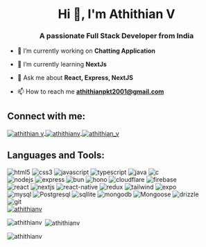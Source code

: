 <link rel="stylesheet" href="./styles.css">
<h1 align="center">Hi 👋, I'm Athithian V</h1>
<h3 align="center">A passionate Full Stack Developer from India</h3>

- 🔭 I’m currently working on **Chatting Application**

- 🌱 I’m currently learning **NextJs**

- 💬 Ask me about **React, Express, NextJS**

- 📫 How to reach me **athithianpkt2001@gmail.com**

<h2 align="left">Connect with me:</h2>
<div align="left">
   <a href="https://linkedin.com/in/athithian v" target="blank">
      <img align="center"
         src="https://raw.githubusercontent.com/rahuldkjain/github-profile-readme-generator/master/src/images/icons/Social/linked-in-alt.svg"
         alt="athithian v" 
         class="logo"/>
   </a>
   <a href="https://www.youtube.com/c/athithianv" target="blank">
   <img align="center"
      src="https://raw.githubusercontent.com/rahuldkjain/github-profile-readme-generator/master/src/images/icons/Social/youtube.svg"
      alt="athithianv" 
      class="logo" />
   </a>
   <a href="https://www.leetcode.com/athithian_v" target="blank" ><img align="center"
      src="https://raw.githubusercontent.com/rahuldkjain/github-profile-readme-generator/master/src/images/icons/Social/leet-code.svg"
      alt="athithian_v"
      class="logo"/></a>
</div>
<p align="left">
</p>

<h2 align="left">Languages and Tools:</h2>
<div class="skills">
<div align="left">
<img src="./images/languages/html.svg" alt="html5" class="logo"/>
<img src="./images/languages/CSS.svg" alt="css3" class="logo"/>
<img src="./images/languages/javascript.svg" alt="javascript" class="logo"/>
<img src="./images/languages/typescript.svg" alt="typescript" class="logo"/>
<img src="./images/languages/java.svg" alt="java" class="logo"/>
<img src="./images/languages/CProgramming.svg" alt="c" class="logo"/>
</div>

<div align="left">
<img src="./images/languages/nodejs.svg" alt="nodejs" class="logo"/>
<img src="./images/languages/express.svg" alt="express" class="logo"/>
<img src="./images/languages/bun.svg" alt="bun" class="logo"/>
<img src="./images/languages/hono.svg" alt="hono" class="logo"/>
<img src="./images/languages/cloudflare.svg" alt="cloudflare" class="logo"/>
<img src="./images/languages/firebase.svg" alt="firebase" class="logo"/>
</div>

<div>
<img src="./images/languages/react.svg" alt="react" class="logo"/>
<span>
<img src="./images/languages/nextjs.svg" style="backgroud-color:white" alt="nextjs" class="logo"/>
</span>
<img src="./images/languages/react-native.svg" style="backgroud-color:white" alt="react-native" class="logo"/>
<img src="./images/languages/redux.svg" style="backgroud-color:white" alt="redux" class="logo"/>
<img src="./images/languages/tailwindcss.svg" alt="tailwind" class="logo"/>
<img src="./images/languages/expo.svg" alt="expo" class="logo"/>
</div>

<div>
<img src="./images/languages/mysql.svg" alt="mysql" class="logo"/>
<img src="./images/languages/postgresql.svg" alt="Postgresql" class="logo"/>
<img src="./images/languages/sqllite.svg" alt="sqllite" class="logo"/>
<img src="./images/languages/mongodb.svg" alt="mongodb" class="logo"/>
<img src="./images/languages/Mongoose.svg" alt="Mongoose" class="logo"/>
<img src="./images/languages/drizzle.svg" alt="drizzle" class="logo"/>
</div>

<div>
<img src="./images/languages/git.svg" alt="git" class="logo"/> 
</div>
</div>


<div align="left">
   <a href="https://github.com/ryo-ma/github-profile-trophy">
      <img src="https://github-profile-trophy.vercel.app/?username=athithianv" alt="athithianv" />
   </a>
</div>



<p><img align="left" src="https://github-readme-stats.vercel.app/api/top-langs?username=athithianv&show_icons=true&locale=en&layout=compact" alt="athithianv" /></p>

<p>&nbsp;<img align="center" src="https://github-readme-stats.vercel.app/api?username=athithianv&show_icons=true&locale=en" alt="athithianv" /></p>

<p><img align="center" src="https://github-readme-streak-stats.herokuapp.com/?user=athithianv&" alt="athithianv" /></p>
